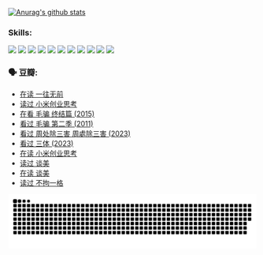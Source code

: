 
[![Anurag's github stats](https://github-readme-stats.vercel.app/api?username=w940853815)](https://github.com/anuraghazra/github-readme-stats)

### Skills:

<code><img height="32" src="https://cdn.jsdelivr.net/npm/simple-icons@v5/icons/python.svg"></code>
<code><img height="32" src="https://cdn.jsdelivr.net/npm/simple-icons@v5/icons/javascript.svg"></code>
<code><img height="32" src="https://cdn.jsdelivr.net/npm/simple-icons@v5/icons/django.svg"></code>
<code><img height="32" src="https://cdn.jsdelivr.net/npm/simple-icons@v5/icons/flask.svg"></code>
<code><img height="32" src="https://cdn.jsdelivr.net/npm/simple-icons@v5/icons/vuetify.svg"></code>
<code><img height="32" src="https://cdn.jsdelivr.net/npm/simple-icons@v5/icons/git.svg"></code>
<code><img height="32" src="https://cdn.jsdelivr.net/npm/simple-icons@v5/icons/docker.svg"></code>
<code><img height="32" src="https://cdn.jsdelivr.net/npm/simple-icons@v5/icons/postgresql.svg"></code>
<code><img height="32" src="https://cdn.jsdelivr.net/npm/simple-icons@v5/icons/elasticsearch.svg"></code>
<code><img height="32" src="https://cdn.jsdelivr.net/npm/simple-icons@v5/icons/macos.svg"></code>
<code><img height="32" src="https://cdn.jsdelivr.net/npm/simple-icons@v5/icons/linux.svg"></code>

### 🗣 豆瓣:

<!-- DOUBAN-ACTIVITIES:START -->
- [在读 一往无前](https://www.douban.com/people/136069238/status/4590507310/?_i=15192265)
- [读过 小米创业思考](https://www.douban.com/people/136069238/status/4590506983/?_i=15192265)
- [在看 毛骗 终结篇‎ (2015)](https://www.douban.com/people/136069238/status/4581971924/?_i=15192265)
- [看过 毛骗 第二季‎ (2011)](https://www.douban.com/people/136069238/status/4581971810/?_i=15192265)
- [看过 周处除三害 周處除三害‎ (2023)](https://www.douban.com/people/136069238/status/4575646701/?_i=15192265)
- [看过 三体‎ (2023)](https://www.douban.com/people/136069238/status/4574263039/?_i=15192265)
- [在读 小米创业思考](https://www.douban.com/people/136069238/status/4572047905/?_i=15192265)
- [读过 谈美](https://www.douban.com/people/136069238/status/4572047629/?_i=15192265)
- [在读 谈美](https://www.douban.com/people/136069238/status/4560861771/?_i=15192265)
- [读过 不拘一格](https://www.douban.com/people/136069238/status/4560861445/?_i=15192265)
<!-- DOUBAN-ACTIVITIES:END -->


![Snake animation](https://raw.githubusercontent.com/w940853815/w940853815/output/github-contribution-grid-snake.svg)

<!--
**w940853815/w940853815** is a ✨ _special_ ✨ repository because its `README.md` (this file) appears on your GitHub profile.

Here are some ideas to get you started:

- 🔭 I’m currently working on ...
- 🌱 I’m currently learning ...
- 👯 I’m looking to collaborate on ...
- 🤔 I’m looking for help with ...
- 💬 Ask me about ...
- 📫 How to reach me: ...
- 😄 Pronouns: ...
- ⚡ Fun fact: ...
-->
